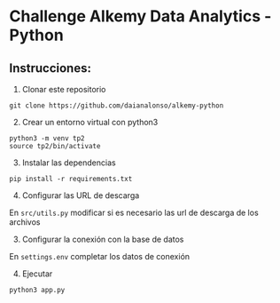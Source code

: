 # Challenge Alkemy Data Analytics - Python 

## Instrucciones: 

1. Clonar este repositorio 

```
git clone https://github.com/daianalonso/alkemy-python
```

2. Crear un entorno virtual con python3

```
python3 -m venv tp2
source tp2/bin/activate
```

3. Instalar las dependencias

```
pip install -r requirements.txt
```
4. Configurar las URL de descarga

En `src/utils.py` modificar si es necesario las url de descarga de los archivos

3. Configurar la conexión con la base de datos

En `settings.env` completar los datos de conexión

4. Ejecutar 

```
python3 app.py
```
